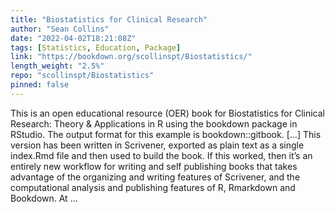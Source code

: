```yaml
---
title: "Biostatistics for Clinical Research"
author: "Sean Collins"
date: "2022-04-02T18:21:08Z"
tags: [Statistics, Education, Package]
link: "https://bookdown.org/scollinspt/Biostatistics/"
length_weight: "2.5%"
repo: "scollinspt/Biostatistics"
pinned: false
---
```


This is an open educational resource (OER) book for Biostatistics for Clinical Research: Theory & Applications in R using the bookdown package in RStudio. The output format for this example is bookdown::gitbook. [...] This version has been written in Scrivener, exported as plain text as a single index.Rmd file and then used to build the book. If this worked, then it’s an entirely new workflow for writing and self publishing books that takes advantage of the organizing and writing features of Scrivener, and the computational analysis and publishing features of R, Rmarkdown and Bookdown. At ...
